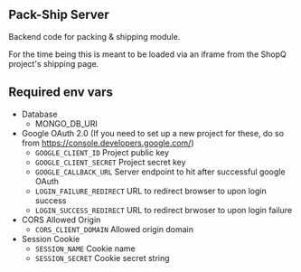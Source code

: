 ## Pack-Ship Server
Backend code for packing & shipping module.

For the time being this is meant to be loaded via an iframe from the ShopQ project's shipping page.

## Required env vars
* Database
  - MONGO_DB_URI
* Google OAuth 2.0 (If you need to set up a new project for these, do so from https://console.developers.google.com/)
  - `GOOGLE_CLIENT_ID` Project public key
  - `GOOGLE_CLIENT_SECRET` Project secret key
  - `GOOGLE_CALLBACK_URL` Server endpoint to hit after successful google OAuth
  - `LOGIN_FAILURE_REDIRECT` URL to redirect browser to upon login success
  - `LOGIN_SUCCESS_REDIRECT` URL to redirect brwoser to upon login failure
* CORS Allowed Origin
  - `CORS_CLIENT_DOMAIN` Allowed origin domain
* Session Cookie
  - `SESSION_NAME` Cookie name
  - `SESSION_SECRET` Cookie secret string